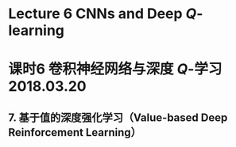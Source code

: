# Lecture 6 CNNs and Deep $Q$-learning

# 课时6 卷积神经网络与深度 $Q$-学习 2018.03.20

## 7. 基于值的深度强化学习（Value-based Deep Reinforcement Learning）
